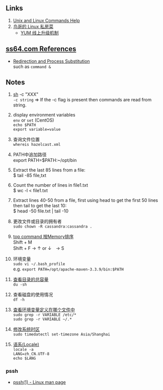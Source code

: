 ## Links ##
1. [Unix and Linux Commands Help](https://www.computerhope.com/unix.htm)
2. [鸟哥的 Linux 私房菜](http://cn.linux.vbird.org/linux_basic/linux_basic.php)
   + [YUM 线上升级机制](http://cn.linux.vbird.org/linux_basic/0520rpm_and_srpm.php#yumclient)

## [ss64.com References](https://ss64.com/bash/)
+ [Redirection and Process Substitution](https://ss64.com/bash/syntax-redirection.html)  
  such as `command &`

## Notes ##
1. [sh](https://www.computerhope.com/unix/ush.htm) -c "XXX"  
`-c string` =>	If the -c flag is present then commands are read from string.

2. display environment variables  
`env` or `set` (CentOS)  
`echo $PATH`  
`export variable=value`  

3. 查询文件位置  
`whereis hazelcast.xml`  

4. PATH中追加路径  
export PATH=$PATH:~/opt/bin  

5. Extract the last 85 lines from a file:  
$ tail -85 file,txt  

6. Count the number of lines in file1.txt  
$ wc -l < file1.txt  

7. Extract lines 40-50 from a file, first using head to get the first 50 lines then tail to get the last 10:  
$ head -50 file.txt | tail -10  

8. 更改文件或目录的拥有者  
`sudo chown -R cassandra:cassandra .`

9. [top command 按Memory排序](https://unix.stackexchange.com/a/128957/208518)  
Shift + M  
Shift + F -> ↑ or ↓　-> S  

10. 环境变量  
`sudo vi ~/.bash_profile`  
e.g. `export PATH=/opt/apache-maven-3.3.9/bin:$PATH`  

11. [查看目录的总容量](http://cn.linux.vbird.org/linux_basic/0230filesystem_2.php)  
`du -sh`

12. 查看磁盘的使用情况  
`df -h`

13. [查看环境变量定义在哪个文件中](https://unix.stackexchange.com/q/813/208518)  
`sudo grep -r VARIABLE /etc/*`  
`sudo grep -r VARIABLE ~/.*`

14. [修改系统时区](https://www.cyberciti.biz/faq/centos-linux-6-7-changing-timezone-command-line/)  
`sudo timedatectl set-timezone Asia/Shanghai`

15. [语系(Locale)](http://cn.linux.vbird.org/linux_basic/0320bash.php#variable_locale)  
`locale -a`  
`LANG=zh_CN.UTF-8`  
`echo $LANG`

### pssh
+ [pssh(1) - Linux man page](https://linux.die.net/man/1/pssh)

